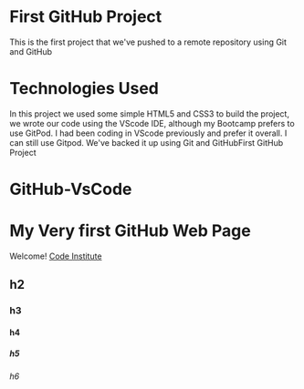 # First GitHub Project
This is the first project that we've pushed to a remote repository using Git and GitHub

# Technologies Used
In this project we used some simple HTML5 and CSS3 to build the project, we wrote our code using the VScode IDE, although my Bootcamp prefers to use GitPod. I had been coding in VScode previously and prefer it overall. I can still use Gitpod. We've backed it up using Git and GitHubFirst GitHub Project
# GitHub-VsCode

# My Very first GitHub Web Page
Welcome! [Code Institute](https://codeinstitute.net)

## h2 

### h3

#### h4 

##### h5

###### h6


